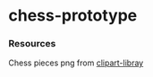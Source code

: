 # chess-prototype


### Resources

Chess pieces png from [clipart-libray](http://clipart-library.com/images/kTKopobEc.png)